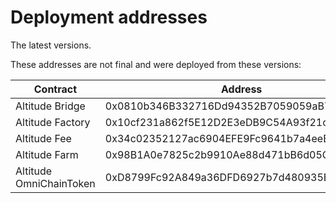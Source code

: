 # Deployment addresses

The latest versions.

These addresses are not final and were deployed from these versions:


| Contract                           | Address                                      | Source Code                                                                                                                   |
| ---------------------------------- | -------------------------------------------- | ----------------------------------------------------------------------------------------------------------------------------- |
| Altitude Bridge                    | 0x0810b346B332716Dd94352B7059059aB7DBC8C3c   | https://github.com/altitudedefi/contracts/master/altitude_bridge.sol                                                          |
| Altitude Factory                   | 0x10cf231a862f5E12D2E3eDB9C54A93f21cfc1086   | https://github.com/altitudedefi/contracts/master/altitude_factoty.sol                                                         |
| Altitude Fee                       | 0x34c02352127ac6904EFE9Fc9641b7a4eeB509084   | https://github.com/altitudedefi/contracts/master/altitude_fee.sol                                                             |
| Altitude Farm                      | 0x98B1A0e7825c2b9910Ae88d471bB6d05Ca641d6F   | https://github.com/altitudedefi/contracts/master/altitude_farm.sol                                                            |
| Altitude OmniChainToken            | 0xD8799Fc92A849a36DFD6927b7d480935Ee3D2030   | https://github.com/altitudedefi/contracts/master/altitude_omnichaintoken.sol                                                  |
